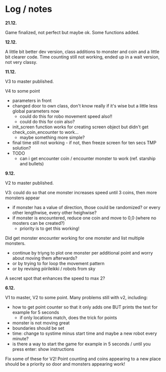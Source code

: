 
# Log / notes

**21.12.**

Game finalized, not perfect but maybe ok. Some functions added. 


**12.12.**

A little bit better dev version, class additions to monster and coin and a little bit clearer code. Time counting still not working, ended up in a wait version, not very classy. 




**11.12.**

V3 to master published. 

V4 to some point
- parameters in front
- changed door to own class, don't know really if it's wise but a little less global parameters now 
  - could do this for robo movement speed also!!
  - could do this for coin also? 
- init_screen function works for creating screen object but didn't get check_coin_encounter to work... 
  - maybe something more simple?
- final time still not working - if not, then freeze screen for ten secs TMP solution?  
- TODO
  - can i get encounter coin / encounter monster to work (ref. starship and bullets)

**9.12.**

V2 to master published. 

V3: could do so that one monster increases speed until 3 coins, then more monsters appear
- if monster has a value of direction, those could be randomized? or every other lengthwise, every other heighwise? 
- if monster is encountered, reduce one coin and move to 0,0 (where no mosters can be created?) 
  - priority is to get this working! 

Did get monster encounter working for one monster and list multiple monsters. 
- continue by triyng to plot one monster per additional point and worry about moving them afterwards? 
- or by trying to for loop the movement pattern
- or by revising piirileikki / robots from sky 

A secret spot that enhances the speed to max 2? 

**6.12.**

V1 to master, V2 to some point. Many problems still with v2, including: 

- how to get point counter so that it only adds one BUT prints the text for example for 5 seconds
  - if only locations match, does the trick for points
- monster is not moving great 
- boundaries should be set
- time: change to systime minus start time and maybe a new robot every minute? 
- is there a way to start the game for example in 5 seconds / until you press enter: show instructions 

Fix some of these for V2! Point counting and coins appearing to a new place should be a priority so door and monsters appearing work! 
